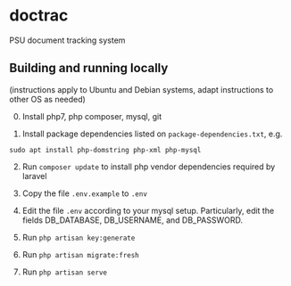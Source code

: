 # doctrac

PSU document tracking system

## Building and running locally
(instructions apply to Ubuntu and Debian systems, adapt instructions to other OS as needed)

0. Install php7, php composer, mysql, git

1. Install package dependencies listed on `package-dependencies.txt`, e.g.
```
sudo apt install php-domstring php-xml php-mysql
```

2. Run ```composer update``` to install php vendor dependencies required by laravel

3. Copy the file ```.env.example``` to ```.env```

4. Edit the file ```.env``` according to your mysql setup. Particularly, edit the fields DB_DATABASE, DB_USERNAME, and DB_PASSWORD.

5. Run ```php artisan key:generate```

6. Run ```php artisan migrate:fresh```

7. Run ```php artisan serve```

